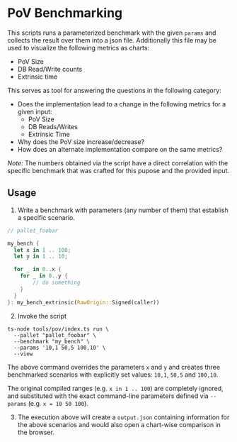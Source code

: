 # PoV Benchmarking

This scripts runs a parameterized benchmark with the given `params` and collects the result over them
into a json file. Additionally this file may be used to visualize the following metrics as charts:

- PoV Size
- DB Read/Write counts
- Extrinsic time

This serves as tool for answering the questions in the following category:

- Does the implementation lead to a change in the following metrics for a given input:
  - PoV Size
  - DB Reads/Writes
  - Extrinsic Time
- Why does the PoV size increase/decrease?
- How does an alternate implementation compare on the same metrics?

_Note:_ The numbers obtained via the script have a direct correlation with the specific benchmark that was crafted for this pupose and the provided input.

## Usage

1. Write a benchmark with parameters (any number of them) that establish a specific scenario.

```rust
// pallet_foobar

my_bench {
  let x in 1 .. 100;
  let y in 1 .. 10;

  for _ in 0..x {
    for _ in 0..y {
        // do something
    }
  }
}: my_bench_extrinsic(RawOrigin::Signed(caller))
```

2. Invoke the script

```
ts-node tools/pov/index.ts run \
  --pallet "pallet_foobar" \
  --benchmark "my_bench" \
  --params '10,1 50,5 100,10' \
  --view
```

The above command overrides the parameters `x` and `y` and creates three benchmarked scenarios with explicitly set values: `10,1`, `50,5` and `100,10`.

The original compiled ranges (e.g. `x in 1 .. 100`) are completely ignored, and substituted with the exact command-line parameters defined via `--params` (e.g. `x = 10 50 100`).

3. The execution above will create a `output.json` containing information for the above scenarios and would also open a chart-wise comparison in the browser.
